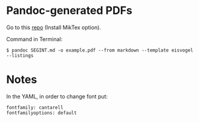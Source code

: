 # Pandoc-generated PDFs

Go to this [repo](https://github.com/Wandmalfarbe/pandoc-latex-template)  (Install MikTex option).<br />

Command in Terminal: <br />

```
$ pandoc SEGINT.md -o example.pdf --from markdown --template eisvogel --listings
```

# Notes

In the YAML, in order to change font put:

```
fontfamily: cantarell
fontfamilyoptions: default
```
